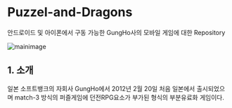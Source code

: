 # Puzzel-and-Dragons
안드로이드 및 아이폰에서 구동 가능한 GungHo사의 모바일 게임에 대한 Repository

![mainimage](http://file.gamedonga.co.kr/files/2012/12/03/4.jpg)

## 1. 소개
일본 소프트뱅크의 자회사 GungHo에서 2012년 2월 20일 처음 일본에서 출시되었으며 match-3 방식의 퍼즐게임에 던전RPG요소가 부가된 형식의 부분유료화 게임이다.
